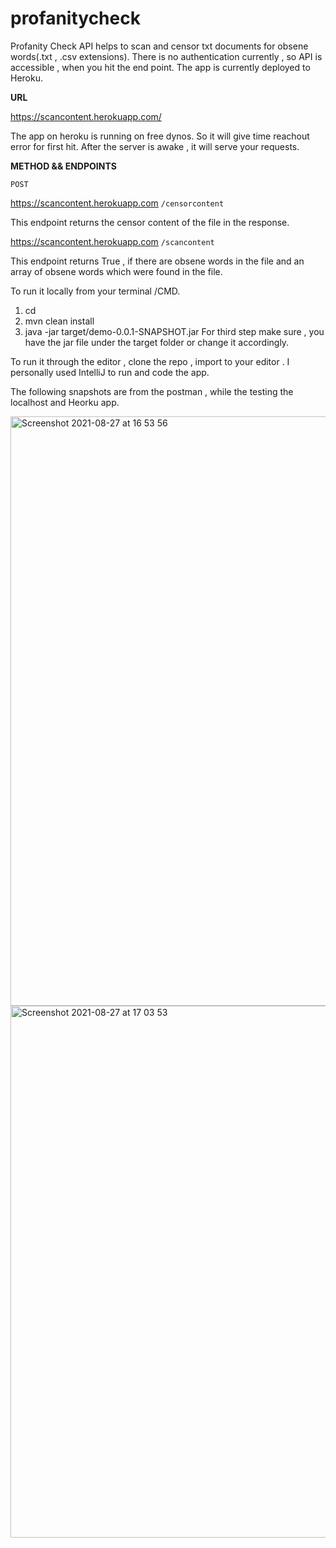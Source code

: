 # profanitycheck

Profanity Check API helps to scan and censor txt documents for obsene words(.txt , .csv extensions). There is no authentication currently , so API is accessible , when you hit the end point. The app is currently deployed to Heroku. 

**URL**

https://scancontent.herokuapp.com/

The app on heroku is running on free dynos. So it will give time reachout error for first hit. After the server is awake , it will serve your requests.

**METHOD && ENDPOINTS**

`POST`

 https://scancontent.herokuapp.com `/censorcontent`

  This endpoint returns the censor content of the file in the response.

  https://scancontent.herokuapp.com `/scancontent`

  This endpoint returns True , if there are obsene words in the file and an array of obsene words which were found in the file.


To run it locally from your terminal /CMD.

1) cd <directory of the project>
2)  mvn clean install
3)  java -jar target/demo-0.0.1-SNAPSHOT.jar
  For third step make sure , you have the jar file under the target folder or change it accordingly.
  
To run it through the editor , clone the repo , import to your editor . I personally used IntelliJ to run and code the app. 
  
  The following snapshots are from the postman , while the testing the localhost and Heorku app.
  
  
  
  <img width="943" alt="Screenshot 2021-08-27 at 16 53 56" src="https://user-images.githubusercontent.com/1822240/131139846-70be8790-e929-49ba-a233-5ca308c251c9.png">
<img width="851" alt="Screenshot 2021-08-27 at 17 03 53" src="https://user-images.githubusercontent.com/1822240/131139857-d906787c-6f80-47b2-9e6a-614f3a673367.png">

 


